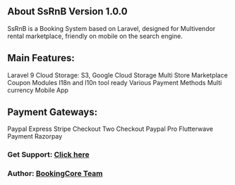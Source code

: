 ## About SsRnB Version 1.0.0
SsRnB is a Booking System based on Laravel, designed for Multivendor rental marketplace, friendly on mobile on the search engine.

## Main Features:

Laravel 9
Cloud Storage: S3, Google Cloud Storage
Multi Store Marketplace
Coupon Modules
I18n and l10n tool ready
Various Payment Methods
Multi currency
Mobile App

## Payment Gateways:

   Paypal Express
   Stripe Checkout
   Two Checkout
   Paypal Pro
   Flutterwave Payment
   Razorpay


### Get Support: [Click here](https://ssrnb.com)

### Author: [BookingCore Team](https://github.com/msharfuddinanik)
